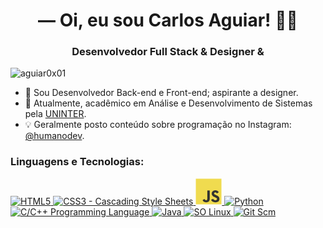 <h1 align="center">— Oi, eu sou Carlos Aguiar! 👨‍💻</h1>
<h3 align="center">Desenvolvedor Full Stack & Designer & </h3>

![aguiar0x01](https://komarev.com/ghpvc/?username=aguiar0x01&label=Profile+Views&color=blue&style=flat)

- 🎯 Sou Desenvolvedor Back-end e Front-end; aspirante a designer.
- 🧠 Atualmente, acadêmico em Análise e Desenvolvimento de Sistemas pela [UNINTER](https://pt.wikipedia.org/wiki/Centro_Universit%C3%A1rio_Internacional).
- 💡 Geralmente posto conteúdo sobre programação no Instagram: [@humanodev](https://www.instagram.com/humanodev/).

### Linguagens e Tecnologias:

<p>
  <a href="https://www.w3.org/html/" target="_blank">
    <img src="https://www.flaticon.com/svg/vstatic/svg/1051/1051277.svg?token=exp=1616302784~hmac=8c561421d6b74cd8054c6670f638b477" alt="HTML5" width="42" height="42">
  </a>
  
  <a href="https://www.w3schools.com/css/" target="_blank">
    <img src="https://www.flaticon.com/svg/vstatic/svg/732/732190.svg?token=exp=1616302833~hmac=8f38dd45ee5bf1b6aa60fe0c33f2cebb" alt="CSS3 - Cascading Style Sheets" width="42" height="42">
  </a>
  
  <a href="https://developer.mozilla.org/en-US/docs/Web/JavaScript" target="_blank">
    <img src="https://raw.githubusercontent.com/devicons/devicon/master/icons/javascript/javascript-original.svg" alt="JavaScript" width="42" height="42">
  </a>
  
  <a href="https://www.python.org/" target="_blank">
    <img src="https://cdn.icon-icons.com/icons2/2107/PNG/512/file_type_python_icon_130221.png" alt="Python" width="42" height="42">
  </a>
  
  <a href="http://www.cplusplus.org/" target="_blank">
    <img src="https://www.freeiconspng.com/uploads/c--logo-icon-0.png" alt="C/C++ Programming Language" width="42" height="42">
  </a>
  
  <a href="https://www.java.com/" target="_blank">
    <img src="https://www.flaticon.com/svg/vstatic/svg/226/226777.svg?token=exp=1616304482~hmac=c4a6eabebca1f463fbc33212f89af319" alt="Java" width="42" height="42">
  </a>
  
  <a href="https://www.linux.org/" target="_blank">
    <img src="https://icons.iconarchive.com/icons/tatice/operating-systems/64/Linux-icon.png" alt="SO Linux" width="42" height="42">
  </a>
  
  <a href="https://git-scm.com/" target="_blank">
    <img src="https://www.vectorlogo.zone/logos/git-scm/git-scm-icon.svg" alt="Git Scm" width="42" height="42">
  </a>
  
</p>
